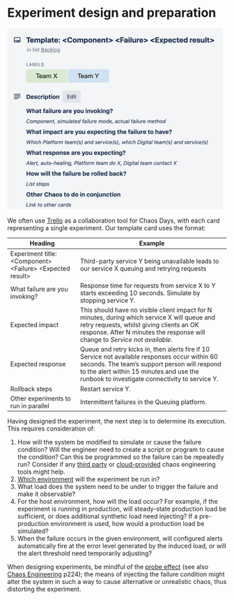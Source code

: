 # Experiment design and preparation

![Template trello card for a single experiment](<../../.gitbook/assets/Chaos trello template card.png>)

We often use [Trello](https://trello.com/) as a collaboration tool for Chaos Days, with each card representing a single experiment. Our template card uses the format:

| Heading                                                      | Example                                                                                                                                                                                                                                       |
| ------------------------------------------------------------ | --------------------------------------------------------------------------------------------------------------------------------------------------------------------------------------------------------------------------------------------- |
| Experiment title: \<Component> \<Failure> \<Expected result> | Third-party service Y being unavailable leads to our service X queuing and retrying requests                                                                                                                                                  |
| What failure are you invoking?                               | Response time for requests from service X to Y starts exceeding 10 seconds. Simulate by stopping service Y.                                                                                                                                   |
| Expected impact                                              | This should have no visible client impact for N minutes, during which service X will queue and retry requests, whilst giving clients an OK response. After N minutes the response will change to _Service not available_.                     |
| Expected response                                            | Queue and retry kicks in, then alerts fire if 10 Service not available responses occur within 60 seconds. The team’s support person will respond to the alert within 15 minutes and use the runbook to investigate connectivity to service Y. |
| Rollback steps                                               | Restart service Y.                                                                                                                                                                                                                            |
| Other experiments to run in parallel                         | Intermittent failures in the Queuing platform.                                                                                                                                                                                                |

Having designed the experiment, the next step is to determine its execution. This requires consideration of:

1. How will the system be modified to simulate or cause the failure condition? Will the engineer need to create a script or program to cause the condition? Can this be programmed so the failure can be repeatedly run? Consider if any [third party](https://www.gremlin.com/) or [cloud-provided](https://aws.amazon.com/fis/) chaos engineering tools might help.
2. [Which environment](../where-to-run-a-chaos-day.md) will the experiment be run in?
3. What load does the system need to be under to trigger the failure and make it observable?
4. For the host environment, how will the load occur? For example, if the experiment is running in production, will steady-state production load be sufficient, or does additional synthetic load need injecting? If a pre-production environment is used, how would a production load be simulated?
5. When the failure occurs in the given environment, will configured alerts automatically fire at the error level generated by the induced load, or will the alert threshold need temporarily adjusting?

When designing experiments, be mindful of the [probe effect](https://en.wikipedia.org/wiki/Probe\_effect) (see also [Chaos Engineering](https://www.oreilly.com/library/view/chaos-engineering/9781492043850/) p224); the means of injecting the failure condition might alter the system in such a way to cause alternative or unrealistic chaos, thus distorting the experiment.

